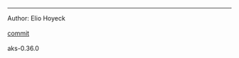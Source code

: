 
-------------------------------------------------------------
Author: Elio Hoyeck <br></br>
 [commit](https://github.com/Eliohoyeck/terraform-aws-privatemodule/24c623e83c627c4c2599135506c6b8e52cf5460a)<br></br>
 aks-0.36.0<br></br>
<br></br>